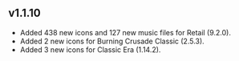## v1.1.10

- Added 438 new icons and 127 new music files for Retail (9.2.0).
- Added 2 new icons for Burning Crusade Classic (2.5.3).
- Added 3 new icons for Classic Era (1.14.2).
